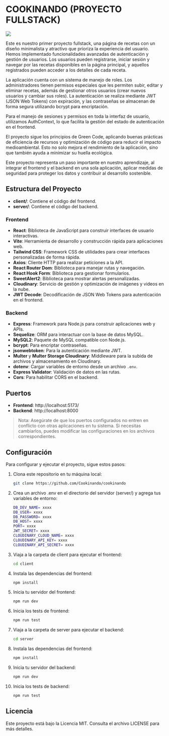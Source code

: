 # COOKINANDO (PROYECTO FULLSTACK)

![](src/assets/images/readme/home_desktop.png)


Este es nuestro primer proyecto fullstack, una página de recetas con un diseño minimalista y atractivo que prioriza la experiencia del usuario. Hemos implementado funcionalidades avanzadas de autenticación y gestión de usuarios. Los usuarios pueden registrarse, iniciar sesión y navegar por las recetas disponibles en la página principal, y aquellos registrados pueden acceder a los detalles de cada receta.

La aplicación cuenta con un sistema de manejo de roles. Los administradores tienen permisos especiales que les permiten subir, editar y eliminar recetas, además de gestionar otros usuarios (crear nuevos usuarios y cambiar sus roles). La autenticación se realiza mediante JWT (JSON Web Tokens) con expiración, y las contraseñas se almacenan de forma segura utilizando bcrypt para encriptación.

Para el manejo de sesiones y permisos en toda la interfaz de usuario, utilizamos AuthContext, lo que facilita la gestión del estado de autenticación en el frontend.

El proyecto sigue los principios de Green Code, aplicando buenas prácticas de eficiencia de recursos y optimización de código para reducir el impacto medioambiental. Esto no solo mejora el rendimiento de la aplicación, sino que también ayuda a minimizar su huella ecológica.

Este proyecto representa un paso importante en nuestro aprendizaje, al integrar el frontend y el backend en una sola aplicación, aplicar medidas de seguridad para proteger los datos y contribuir al desarrollo sostenible.

## Estructura del Proyecto

- **client/**: Contiene el código del frontend.
- **server/**: Contiene el código del backend.

### Frontend

- **React**: Biblioteca de JavaScript para construir interfaces de usuario interactivas.
- **Vite**: Herramienta de desarrollo y construcción rápida para aplicaciones web.
- **Tailwind CSS**: Framework CSS de utilidades para crear interfaces personalizadas de forma rápida.
- **Axios**: Cliente HTTP para realizar peticiones a la API.
- **React Router Dom**: Biblioteca para manejar rutas y navegación.
- **React Hook Form**: Biblioteca para gestionar formularios.
- **SweetAlert2**: Biblioteca para mostrar alertas personalizadas.
- **Cloudinary**: Servicio de gestión y optimización de imágenes y videos en la nube.
- **JWT Decode**: Decodificación de JSON Web Tokens para autenticación en el frontend.
  
### Backend

- **Express**: Framework para Node.js para construir aplicaciones web y APIs.
- **Sequelize**: ORM para interactuar con la base de datos MySQL.
- **MySQL2**: Paquete de MySQL compatible con Node.js.
- **bcrypt**: Para encriptar contraseñas.
- **jsonwebtoken**: Para la autenticación mediante JWT.
- **Multer** y **Multer Storage Cloudinary**: Middleware para la subida de archivos y almacenamiento en Cloudinary.
- **dotenv**: Cargar variables de entorno desde un archivo `.env`.
- **Express Validator**: Validación de datos en las rutas.
- **Cors**: Para habilitar CORS en el backend.

## Puertos

- **Frontend**: http://localhost:5173/
- **Backend**: http://localhost:8000

> Nota: Asegúrate de que los puertos configurados no entren en conflicto con otras aplicaciones en tu sistema. Si necesitas cambiarlos, puedes modificar las configuraciones en los archivos correspondientes.


## Configuración

Para configurar y ejecutar el proyecto, sigue estos pasos:

1. Clona este repositorio en tu máquina local:

   ```bash
   git clone https://github.com/Cookinando/cookinando

2.  Crea un archivo .env en el directorio del servidor (server/) y agrega tus variables de entorno:

    ```bash	
    DB_DEV_NAME= xxxx                     
    DB_USER= xxxx
    DB_PASSWORD= xxxx
    DB_HOST= xxxx
    PORT= xxxx
    JWT_SECRET= xxxx
    CLOUDINARY_CLOUD_NAME= xxxx
    CLOUDINARY_API_KEY= xxxx
    CLOUDINARY_API_SECRET= xxxx

3. Viaja a la carpeta de client para ejecutar el frontend:

    ```bash
    cd client

4. Instala las dependencias del frontend:

    ```bash	
    npm install

5. Inicia tu servidor del frontend:

    ```bash	
    npm run dev

6. Inicia los tests de frontend: 

     ```bash	
    npm run test

7. Viaja a la carpeta de server para ejecutar el backend:

    ```bash
    cd server

8. Instala las dependencias del frontend:

    ```bash	
    npm install

9. Inicia tu servidor del backend:

    ```bash	
    npm run dev

10. Inicia los tests de backend: 

     ```bash	
    npm run test
    
## Licencia

Este proyecto está bajo la Licencia MIT. Consulta el archivo LICENSE para más detalles.



